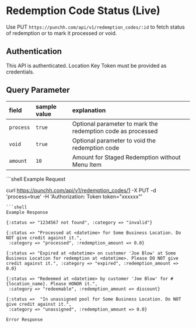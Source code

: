 # Redemption Code Status (Live)

<p>Use PUT <code>https://punchh.com/api/v1/redemption_codes/:id</code> to fetch status of redemption or to mark it processed or void.</p>
<h2><a aria-hidden="true" href="#authentication" class="anchor" id="user-content-authentication"><span class="octicon octicon-link"></span></a>Authentication</h2>
<p>This API is authenticated. Location Key Token must be provided as credentials.</p>
<h2><a aria-hidden="true" href="#query-parameter" class="anchor" id="user-content-query-parameter"><span class="octicon octicon-link"></span></a>Query Parameter</h2>
<table>
  <thead>
    <tr>
      <th align="left"><strong>field</strong></th>
      <th align="left"><strong>sample value</strong></th>
      <th align="left"><strong>explanation</strong></th>
    </tr>
  </thead>
  <tbody>
    <tr>
      <td align="left"><code>process</code></td>
      <td align="left"><code>true</code></td>
      <td align="left">Optional parameter to mark the redemption code as processed</td>
    </tr>
    <tr>
      <td align="left"><code>void</code></td>
      <td align="left"><code>true</code></td>
      <td align="left">Optional parameter to void the redemption code</td>
    </tr>
    <tr>
      <td align="left"><code>amount</code></td>
      <td align="left"><code>10</code></td>
      <td align="left">Amount for Staged Redemption without Menu Item</td>
    </tr>
  </tbody>
</table>
```shell
Example Request

curl https://punchh.com/api/v1/redemption_codes/1 -X PUT -d 'process=true' -H 'Authorization: Token token="xxxxxx"'
```
```shell
Example Response

{:status => "1234567 not found", :category => "invalid"}

{:status => "Processed at <datetime> for Some Business Location. Do NOT give credit against it.",
 :category => "processed", :redemption_amount => 0.0}

{:status => "Expired at <datetime> on customer 'Joe Blow' at Some Business Location for redemption at <datetime>. Please DO NOT give credit against it.", :category => "expired", :redemption_amount => 0.0}

{:status => "Redeemed at <datetime> by customer 'Joe Blow' for #{location_name}. Please HONOR it.",
 :category => "redeemable", :redemption_amount => discount}

{:status =>  "In unassigned pool for Some Business Location. Do NOT give credit against it.",
 :category => "unassigned", :redemption_amount => 0.0}
```
```shell
Error Response
```